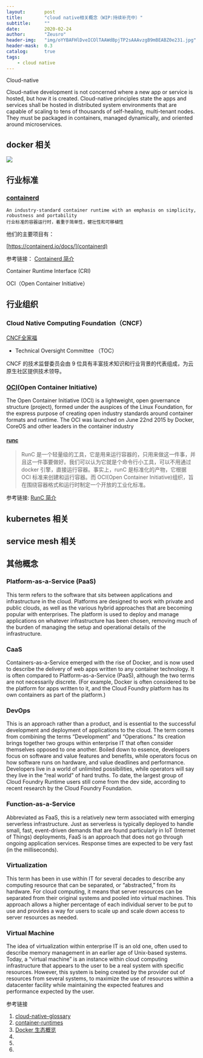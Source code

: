 ```yaml
---
layout:       post
title:        "cloud native相关概念（WIP:持续补充中）"
subtitle:     ""
date:         2020-02-24
author:       "Zeusro"
header-img:   "img/oYYBAFHlDveICOlTAAWdBpjTP2sAAAvzgB9mBEABZ0e231.jpg"
header-mask:  0.3
catalog:      true
tags:
    - cloud native
---
```


Cloud-native

Cloud-native development is not concerned where a new app or service is hosted, but how it is created. Cloud-native principles state the apps and services shall be hosted in distributed system environments that are capable of scaling to tens of thousands of self-healing, multi-tenant nodes. They must be packaged in containers, managed dynamically, and oriented around microservices.

## docker 相关

![](https://docs.docker.com/engine/images/architecture.svg)



## 行业标准

### [containerd](https://containerd.io/docs/)

```
An industry-standard container runtime with an emphasis on simplicity, robustness and portability
行业标准的容器运行时，着重于简单性，健壮性和可移植性
```

他们的主要项目有：

[https://containerd.io/docs/](containerd)

参考链接：
[Containerd 简介](https://www.cnblogs.com/sparkdev/p/9063042.html)

Container Runtime Interface (CRI)

OCI（Open Container Initiative）

## 行业组织

### Cloud Native Computing Foundation（CNCF）

[CNCF全家福](https://landscape.cncf.io/)

- Technical Oversight Committee （TOC）

CNCF 的技术监督委员会由 9 位具有丰富技术知识和行业背景的代表组成，为云原生社区提供技术领导。

 ### [OCI](https://www.opencontainers.org/)(Open Container Initiative)

 The Open Container Initiative (OCI) is a lightweight, open governance structure (project), formed under the auspices of the Linux Foundation, for the express purpose of creating open industry standards around container formats and runtime. The OCI was launched on June 22nd 2015 by Docker, CoreOS and other leaders in the container industry

#### [runc](https://github.com/opencontainers/runc)

> RunC 是一个轻量级的工具，它是用来运行容器的，只用来做这一件事，并且这一件事要做好。我们可以认为它就是个命令行小工具，可以不用通过 docker 引擎，直接运行容器。事实上，runC 是标准化的产物，它根据 OCI 标准来创建和运行容器。而 OCI(Open Container Initiative)组织，旨在围绕容器格式和运行时制定一个开放的工业化标准。

参考链接:
[RunC 简介](https://www.cnblogs.com/sparkdev/p/9032209.html) 

## kubernetes 相关

## service mesh 相关

## 其他概念

### Platform-as-a-Service (PaaS)

This term refers to the software that sits between applications and infrastructure in the cloud. Platforms are designed to work with private and public clouds, as well as the various hybrid approaches that are becoming popular with enterprises. The platform is used to deploy and manage applications on whatever infrastructure has been chosen, removing much of the burden of managing the setup and operational details of the infrastructure.

### CaaS

Containers-as-a-Service emerged with the rise of Docker, and is now used to describe the delivery of web apps written to any container technology. It is often compared to Platform-as-a-Service (PaaS), although the two terms are not necessarily discrete. (For example, Docker is often considered to be the platform for apps written to it, and the Cloud Foundry platform has its own containers as part of the platform.)

### DevOps

This is an approach rather than a product, and is essential to the successful development and deployment of applications to the cloud. The term comes from combining the terms “Development” and “Operations.” Its creation brings together two groups within enterprise IT that often consider themselves opposed to one another. Boiled down to essence, developers focus on software and value features and benefits, while operators focus on how software runs on hardware, and value deadlines and performance. Developers live in a world of unlimited possibilities, while operators will say they live in the “real world” of hard truths. To date, the largest group of Cloud Foundry Runtime users still come from the dev side, according to recent research by the Cloud Foundry Foundation.

### Function-as-a-Service

Abbreviated as FaaS, this is a relatively new term associated with emerging serverless infrastructure. Just as serverless is typically deployed to handle small, fast, event-driven demands that are found particularly in IoT (Internet of Things) deployments, FaaS is an approach that does not go through ongoing application services. Response times are expected to be very fast (in the milliseconds).

### Virtualization

This term has been in use within IT for several decades to describe any computing resource that can be separated, or “abstracted,” from its hardware. For cloud computing, it means that server resources can be separated from their original systems and pooled into virtual machines. This approach allows a higher percentage of each individual server to be put to use and provides a way for users to scale up and scale down access to server resources as needed.

### Virtual Machine

The idea of virtualization within enterprise IT is an old one, often used to describe memory management in an earlier age of Unix-based systems. Today, a “virtual machine” is an instance within cloud computing infrastructure that appears to the user to be a real system with specific resources. However, this system is being created by the provider out of resources from several systems, to maximize the use of resources within a datacenter facility while maintaining the expected features and performance expected by the user.


参考链接
1. [cloud-native-glossary](https://www.cloudfoundry.cn/cloud-native-glossary/)
1. [container-runtimes](https://kubernetes.io/docs/setup/production-environment/container-runtimes/)
1. [Docker 生态概览](https://www.cnblogs.com/sparkdev/p/8998546.html)
1. []()
1. []()
1. []()